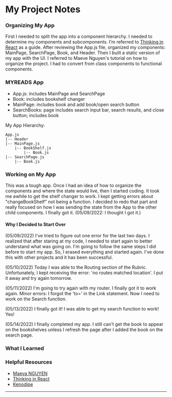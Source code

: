 # My Project Notes

### Organizing My App

First I needed to split the app into a component hierarchy. I needed to determine my components and subcomponents. I’m referred to [Thinking in React](https://reactjs.org/docs/thinking-in-react.html) as a guide. After reviewing the App.js file, organized my components: MainPage, SearchPage, Book, and Header.
Then I built a static version of my app with the UI. I referred to Maeve Nguyen's tutorial on how to organize the project. I had to convert from class components to functional components.

### MYREADS App

- App.js: includes MainPage and SearchPage
- Book: includes bookshelf changer
- MainPage: includes book and add book/open search button
- SearchBooks: page includes search input bar, search results, and close button; includes book

My App Hierarchy:

```
App.js
|-- Header
|-- MainPage.js
    |-- BookShelf.js
        |-- Book.js
|-- SearchPage.js
    |-- Book.js
```

### Working on My App

This was a tough app. Once I had an idea of how to organize the components and where the state would live, then I started coding. It took me awhile to get the shelf changer to work. I kept getting errors about "changeBookShelf" not being a function. I decided to redo that part and really focused on how I was sending the state from the App to the other child components. I finally got it. (05/09/2022: I thought I got it.)

#### Why I Decided to Start Over

(05/09/2022) I've tried to figure out one error for the last two days. I realized that after staring at my code, I needed to start again to better understand what was going on. I'm going to follow the same steps I did before to start my app. So, I erased everything and started again. I've done this with other projects and it has been successful.

(05/10/2022) Today I was able to the Routing section of the Rubric. Unfortunately, I kept receiving the error: 'no routes matched location'. I put it away and try again tomorrow.

(05/11/2022) I'm going to try again with my router. I finally got it to work again. Minor errors: I forgot the 'to=' in the Link statement. Now I need to work on the Search function. 

(05/13/2022) I finally got it! I was able to get my search function to work! Yes! 

(05/14/2022) I finally completed my app. I still can't get the book to appear on the bookshelves unless I refresh the page after I added the book on the search page. 

### What I Learned



### Helpful Resources

- [Maeva NGUYEN](https://www.youtube.com/watch?v=i6L2jLHV9j8)
- [Thinking in React](https://reactjs.org/docs/thinking-in-react.html)
- [Kenodipe](https://www.youtube.com/watch?v=DNdZ3-MiF1E&t=590s&ab_channel=kenjournal)

---

